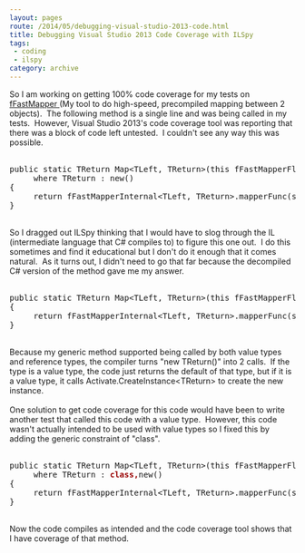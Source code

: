 ```yaml
---
layout: pages
route: /2014/05/debugging-visual-studio-2013-code.html
title: Debugging Visual Studio 2013 Code Coverage with ILSpy
tags:
 - coding
 - ilspy
category: archive
---
```

So I am working on getting 100% code coverage for my tests on <a href="/fFastMapper">fFastMapper </a>(My tool to do high-speed, precompiled mapping between 2 objects). &nbsp;The following method is a single line and was being called in my tests. &nbsp;However, Visual Studio 2013's code coverage tool was reporting that there was a block of code left untested. &nbsp;I couldn't see any way this was possible.<br />
<br />
<pre>public static TReturn Map&lt;TLeft, TReturn&gt;(this fFastMapperFluent&lt;TLeft, TReturn&gt; fluent, TLeft source)
     where TReturn : new()
{
     return fFastMapperInternal&lt;TLeft, TReturn&gt;.mapperFunc(source, new TReturn());
}
</pre>
<br />
So I dragged out ILSpy thinking that I would have to slog through the IL (intermediate language that C# compiles to) to figure this one out. &nbsp;I do this sometimes and find it educational but I don't do it enough that it comes natural. &nbsp;As it turns out, I didn't need to go that far because the decompiled C# version of the method gave me my answer.<br />
<br />
<pre>public static TReturn Map&lt;TLeft, TReturn&gt;(this fFastMapperFluent&lt;TLeft, TReturn&gt; fluent, TLeft source) where TReturn : new()
{
     return fFastMapperInternal&lt;TLeft, TReturn&gt;.mapperFunc(source, <b><span style="color: #990000;">(default(TReturn) == null) ? Activator.CreateInstance&lt;TReturn&gt;() : default(TReturn))</span></b>;
}
</pre>
<br />
Because my generic method supported being called by both value types and reference types, the compiler turns "new TReturn()" into 2 calls. &nbsp;If the type is a value type, the code just returns the default of that type, but if it is a value type, it calls Activate.CreateInstance&lt;TReturn&gt; to create the new instance.<br />
<br />
One solution to get code coverage for this code would have been to write another test that called this code with a value type. &nbsp;However, this code wasn't actually intended to be used with value types so I fixed this by adding the generic constraint of "class".<br />
<br />
<pre>public static TReturn Map&lt;TLeft, TReturn&gt;(this fFastMapperFluent&lt;TLeft, TReturn&gt; fluent, TLeft source)
     where TReturn : <b><span style="color: #990000;">class,</span></b>new()
{
     return fFastMapperInternal&lt;TLeft, TReturn&gt;.mapperFunc(source, new TReturn());
}</pre>
<br />
Now the code compiles as intended and the code coverage tool shows that I have coverage of that method.<br />
